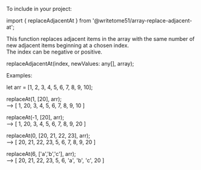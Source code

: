To include in your project:

import { replaceAdjacentAt } from '@writetome51/array-replace-adjacent-at';

This function replaces adjacent items in the array with the same number of new adjacent items 
beginning at a chosen index.  
The index can be negative or positive.

replaceAdjacentAt(index, newValues: any[], array);

Examples:

let arr = [1, 2, 3, 4, 5, 6, 7, 8, 9, 10];

replaceAt(1, [20], arr);  
--> [ 1, 20, 3, 4, 5, 6, 7, 8, 9, 10 ]

replaceAt(-1, [20], arr);  
--> [ 1, 20, 3, 4, 5, 6, 7, 8, 9, 20 ]

replaceAt(0, [20, 21, 22, 23], arr);  
--> [ 20, 21, 22, 23, 5, 6, 7, 8, 9, 20 ]

replaceAt(6, ['a','b','c'], arr);  
--> [ 20, 21, 22, 23, 5, 6, 'a', 'b', 'c', 20 ]
